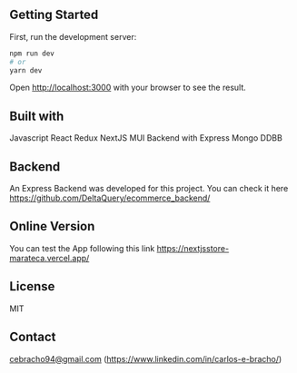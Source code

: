 ## Getting Started

First, run the development server:

```bash
npm run dev
# or
yarn dev
```

Open [http://localhost:3000](http://localhost:3000) with your browser to see the result.

## Built with
Javascript
React
Redux
NextJS
MUI
Backend with Express
Mongo DDBB

## Backend 
An Express Backend was developed for this project. You can check it here https://github.com/DeltaQuery/ecommerce_backend/

## Online Version
You can test the App following this link https://nextjsstore-marateca.vercel.app/

## License
MIT

## Contact
cebracho94@gmail.com (https://www.linkedin.com/in/carlos-e-bracho/)